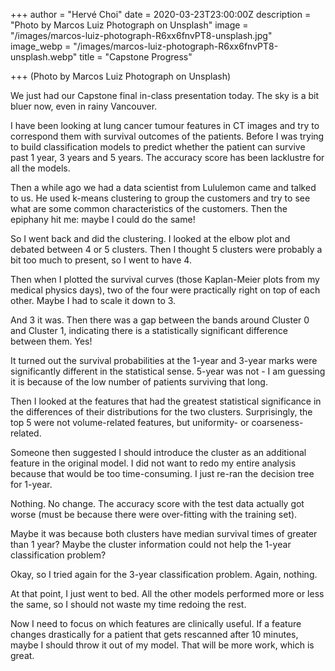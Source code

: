 +++
author = "Hervé Choi"
date = 2020-03-23T23:00:00Z
description = "Photo by Marcos Luiz Photograph on Unsplash"
image = "/images/marcos-luiz-photograph-R6xx6fnvPT8-unsplash.jpg"
image_webp = "/images/marcos-luiz-photograph-R6xx6fnvPT8-unsplash.webp"
title = "Capstone Progress"

+++
(Photo by Marcos Luiz Photograph on Unsplash)

We just had our Capstone final in-class presentation today. The sky is a bit bluer now, even in rainy Vancouver.

I have been looking at lung cancer tumour features in CT images and try to correspond them with survival outcomes of the patients. Before I was trying to build classification models to predict whether the patient can survive past 1 year, 3 years and 5 years. The accuracy score has been lacklustre for all the models.

Then a while ago we had a data scientist from Lululemon came and talked to us. He used k-means clustering to group the customers and try to see what are some common characteristics of the customers. Then the epiphany hit me: maybe I could do the same!

So I went back and did the clustering. I looked at the elbow plot and debated between 4 or 5 clusters. Then I thought 5 clusters were probably a bit too much to present, so I went to have 4.

Then when I plotted the survival curves (those Kaplan-Meier plots from my medical physics days), two of the four were practically right on top of each other. Maybe I had to scale it down to 3.

And 3 it was. Then there was a gap between the bands around Cluster 0 and Cluster 1, indicating there is a statistically significant difference between them. Yes!

It turned out the survival probabilities at the 1-year and 3-year marks were significantly different in the statistical sense. 5-year was not - I am guessing it is because of the low number of patients surviving that long.

Then I looked at the features that had the greatest statistical significance in the differences of their distributions for the two clusters. Surprisingly, the top 5 were not volume-related features, but uniformity- or coarseness-related.

Someone then suggested I should introduce the cluster as an additional feature in the original model. I did not want to redo my entire analysis because that would be too time-consuming. I just re-ran the decision tree for 1-year.

Nothing. No change. The accuracy score with the test data actually got worse (must be because there were over-fitting with the training set).

Maybe it was because both clusters have median survival times of greater than 1 year? Maybe the cluster information could not help the 1-year classification problem?

Okay, so I tried again for the 3-year classification problem. Again, nothing.

At that point, I just went to bed. All the other models performed more or less the same, so I should not waste my time redoing the rest.

Now I need to focus on which features are clinically useful. If a feature changes drastically for a patient that gets rescanned after 10 minutes, maybe I should throw it out of my model. That will be more work, which is great.